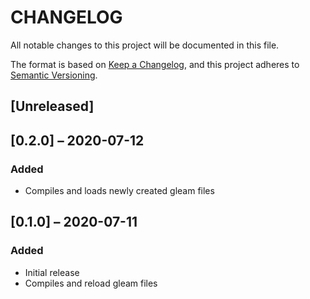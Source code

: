 # CHANGELOG

All notable changes to this project will be documented in this file.

The format is based on [Keep a Changelog](https://keepachangelog.com/en/1.0.0/),
and this project adheres to [Semantic Versioning](https://semver.org/spec/v2.0.0.html).

## [Unreleased]

## [0.2.0] – 2020-07-12

### Added

- Compiles and loads newly created gleam files

## [0.1.0] – 2020-07-11

### Added

- Initial release
- Compiles and reload gleam files
